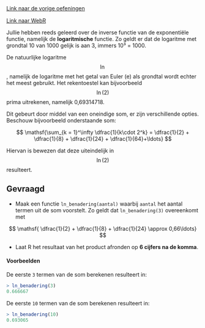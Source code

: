 <div class="text-end">
    <a class="btn btn-filled with-icon" href="https://dodona.be/nl/courses/2690" target="_blank"><i class="mdi mdi-backburger mdi-24" title="link"></i>Link naar de vorige oefeningen</a>
</div>

<div class="text-end" style="margin-top:15px">
    <a class="btn btn-filled with-icon" href="https://webr.r-wasm.org/latest/" target="_blank"><i class="mdi mdi-cloud-tags mdi-24" title="link"></i>Link naar WebR</a>
</div>

Jullie hebben reeds geleerd over de inverse functie van de exponentiële functie, namelijk de **logaritmische** functie. Zo geldt er dat de logaritme met grondtal 10 van 1000 gelijk is aan 3, immers 10³ = 1000.

De natuurlijke logaritme $$\mathsf{\ln}$$, namelijk de logaritme met het getal van Euler (e) als grondtal wordt echter het meest gebruikt. Het rekentoestel kan bijvoorbeeld $$\mathsf{\ln(2)}$$ prima uitrekenen, namelijk 0,69314718.

Dit gebeurt door middel van een oneindige som, er zijn verschillende opties. Beschouw bijvoorbeeld onderstaande som:

$$
\mathsf{\sum_{k = 1}^\infty \dfrac{1}{k\cdot 2^k} = \dfrac{1}{2} + \dfrac{1}{8} + \dfrac{1}{24} + \dfrac{1}{64}+\ldots}
$$

Hiervan is bewezen dat deze uiteindelijk in $$\mathsf{\ln(2)}$$ resulteert.

## Gevraagd

- Maak een functie `ln_benadering(aantal)` waarbij `aantal` het aantal termen uit de som voorstelt. Zo geldt dat `ln_benadering(3)` overeenkomt met 

$$
\mathsf{ \dfrac{1}{2} + \dfrac{1}{8} + \dfrac{1}{24} \approx 0,66\ldots}
$$

- Laat R het resultaat van het product afronden op **6 cijfers na de komma**.

#### Voorbeelden

De eerste `3` termen van de som berekenen resulteert in:

```R
> ln_benadering(3)
0.666667
```

De eerste `10` termen van de som berekenen resulteert in:

```R
> ln_benadering(10)
0.693065
```
